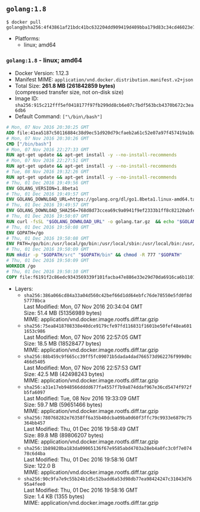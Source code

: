 ## `golang:1.8`

```console
$ docker pull golang@sha256:4f43861af21bdc41bc632204dd909419d409bba179d83c34cd46023e7f46e81e
```

-	Platforms:
	-	linux; amd64

### `golang:1.8` - linux; amd64

-	Docker Version: 1.12.3
-	Manifest MIME: `application/vnd.docker.distribution.manifest.v2+json`
-	Total Size: **261.8 MB (261842859 bytes)**  
	(compressed transfer size, not on-disk size)
-	Image ID: `sha256:915c212fff5ef0418177f97fb299dd8cb6e07c7bdf563bcb4370b672c3ea6db6`
-	Default Command: `["\/bin\/bash"]`

```dockerfile
# Mon, 07 Nov 2016 20:30:25 GMT
ADD file:41ea5187c50116884c38d9ec51d920d79cfaeb2a61c52e07a97f457419a10a4f in / 
# Mon, 07 Nov 2016 20:30:26 GMT
CMD ["/bin/bash"]
# Mon, 07 Nov 2016 22:27:33 GMT
RUN apt-get update && apt-get install -y --no-install-recommends 		ca-certificates 		curl 		wget 	&& rm -rf /var/lib/apt/lists/*
# Mon, 07 Nov 2016 22:27:51 GMT
RUN apt-get update && apt-get install -y --no-install-recommends 		bzr 		git 		mercurial 		openssh-client 		subversion 				procps 	&& rm -rf /var/lib/apt/lists/*
# Tue, 08 Nov 2016 19:32:26 GMT
RUN apt-get update && apt-get install -y --no-install-recommends 		g++ 		gcc 		libc6-dev 		make 		pkg-config 	&& rm -rf /var/lib/apt/lists/*
# Thu, 01 Dec 2016 19:49:56 GMT
ENV GOLANG_VERSION=1.8beta1
# Thu, 01 Dec 2016 19:49:57 GMT
ENV GOLANG_DOWNLOAD_URL=https://golang.org/dl/go1.8beta1.linux-amd64.tar.gz
# Thu, 01 Dec 2016 19:49:57 GMT
ENV GOLANG_DOWNLOAD_SHA256=768d8d73ccea69c9a0941f9ef2333b1ff8c82120abfcdedd4e91af039c674a8d
# Thu, 01 Dec 2016 19:50:07 GMT
RUN curl -fsSL "$GOLANG_DOWNLOAD_URL" -o golang.tar.gz 	&& echo "$GOLANG_DOWNLOAD_SHA256  golang.tar.gz" | sha256sum -c - 	&& tar -C /usr/local -xzf golang.tar.gz 	&& rm golang.tar.gz
# Thu, 01 Dec 2016 19:50:08 GMT
ENV GOPATH=/go
# Thu, 01 Dec 2016 19:50:08 GMT
ENV PATH=/go/bin:/usr/local/go/bin:/usr/local/sbin:/usr/local/bin:/usr/sbin:/usr/bin:/sbin:/bin
# Thu, 01 Dec 2016 19:50:09 GMT
RUN mkdir -p "$GOPATH/src" "$GOPATH/bin" && chmod -R 777 "$GOPATH"
# Thu, 01 Dec 2016 19:50:09 GMT
WORKDIR /go
# Thu, 01 Dec 2016 19:50:10 GMT
COPY file:f6191f2c86edc9343569339f101facba47e886e33e29d70da6916ca6b1101a53 in /usr/local/bin/ 
```

-	Layers:
	-	`sha256:386a066cd84a33a04d560c42bef66d1dd64ebfc76de78550e5fd0f8d57778bca`  
		Last Modified: Mon, 07 Nov 2016 20:34:04 GMT  
		Size: 51.4 MB (51356989 bytes)  
		MIME: application/vnd.docker.image.rootfs.diff.tar.gzip
	-	`sha256:75ea8418708338e40dce9179cfe97fd116831f1601be50fef48ea6011653c986`  
		Last Modified: Mon, 07 Nov 2016 22:57:05 GMT  
		Size: 18.5 MB (18528477 bytes)  
		MIME: application/vnd.docker.image.rootfs.diff.tar.gzip
	-	`sha256:88b459c9f665cc39ff5fc09071b5dada4dad766573d962276f999d0c466d5405`  
		Last Modified: Mon, 07 Nov 2016 22:57:53 GMT  
		Size: 42.5 MB (42498243 bytes)  
		MIME: application/vnd.docker.image.rootfs.diff.tar.gzip
	-	`sha256:a31e17eb948566dddd677fa4557f7b9a874ddaf967e36cd5474f972fb5fa6097`  
		Last Modified: Tue, 08 Nov 2016 19:33:09 GMT  
		Size: 59.7 MB (59651466 bytes)  
		MIME: application/vnd.docker.image.rootfs.diff.tar.gzip
	-	`sha256:780768282e76358ff6a35b40dcba09ba0d60f3ffc79c9933e6879c75364bb457`  
		Last Modified: Thu, 01 Dec 2016 19:58:49 GMT  
		Size: 89.8 MB (89806207 bytes)  
		MIME: application/vnd.docker.image.rootfs.diff.tar.gzip
	-	`sha256:1b89820ba183da09065136f67e9585abd4703a28eb4a0fc3c0f7e07478c6d4ba`  
		Last Modified: Thu, 01 Dec 2016 19:58:16 GMT  
		Size: 122.0 B  
		MIME: application/vnd.docker.image.rootfs.diff.tar.gzip
	-	`sha256:90c9fa7e9c55b24b1d5c52badd6a53d98db77ea98424247c31043d7695a4fee0`  
		Last Modified: Thu, 01 Dec 2016 19:58:16 GMT  
		Size: 1.4 KB (1355 bytes)  
		MIME: application/vnd.docker.image.rootfs.diff.tar.gzip
